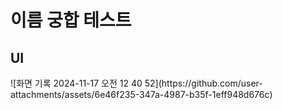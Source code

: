 # 이름 궁합 테스트

## UI 
<div style={{width: 350px}}>
  ![화면 기록 2024-11-17 오전 12 40 52](https://github.com/user-attachments/assets/6e46f235-347a-4987-b35f-1eff948d676c)
</div>
